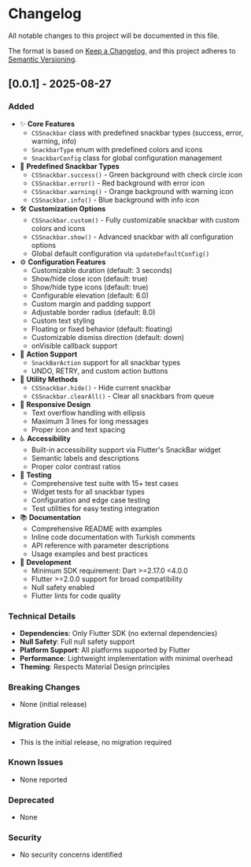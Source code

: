# Changelog

All notable changes to this project will be documented in this file.

The format is based on [Keep a Changelog](https://keepachangelog.com/en/1.0.0/),
and this project adheres to [Semantic Versioning](https://semver.org/spec/v2.0.0.html).

## [0.0.1] - 2025-08-27

### Added

- ✨ **Core Features**
  - `CSSnackbar` class with predefined snackbar types (success, error, warning, info)
  - `SnackbarType` enum with predefined colors and icons
  - `SnackbarConfig` class for global configuration management
- 🎨 **Predefined Snackbar Types**
  - `CSSnackbar.success()` - Green background with check circle icon
  - `CSSnackbar.error()` - Red background with error icon
  - `CSSnackbar.warning()` - Orange background with warning icon
  - `CSSnackbar.info()` - Blue background with info icon
- 🛠️ **Customization Options**
  - `CSSnackbar.custom()` - Fully customizable snackbar with custom colors and icons
  - `CSSnackbar.show()` - Advanced snackbar with all configuration options
  - Global default configuration via `updateDefaultConfig()`
- ⚙️ **Configuration Features**
  - Customizable duration (default: 3 seconds)
  - Show/hide close icon (default: true)
  - Show/hide type icons (default: true)
  - Configurable elevation (default: 6.0)
  - Custom margin and padding support
  - Adjustable border radius (default: 8.0)
  - Custom text styling
  - Floating or fixed behavior (default: floating)
  - Customizable dismiss direction (default: down)
  - onVisible callback support
- 🎯 **Action Support**
  - `SnackBarAction` support for all snackbar types
  - UNDO, RETRY, and custom action buttons
- 🔧 **Utility Methods**
  - `CSSnackbar.hide()` - Hide current snackbar
  - `CSSnackbar.clearAll()` - Clear all snackbars from queue
- 📱 **Responsive Design**
  - Text overflow handling with ellipsis
  - Maximum 3 lines for long messages
  - Proper icon and text spacing
- ♿ **Accessibility**
  - Built-in accessibility support via Flutter's SnackBar widget
  - Semantic labels and descriptions
  - Proper color contrast ratios
- 🧪 **Testing**
  - Comprehensive test suite with 15+ test cases
  - Widget tests for all snackbar types
  - Configuration and edge case testing
  - Test utilities for easy testing integration
- 📚 **Documentation**
  - Comprehensive README with examples
  - Inline code documentation with Turkish comments
  - API reference with parameter descriptions
  - Usage examples and best practices
- 🔧 **Development**
  - Minimum SDK requirement: Dart >=2.17.0 <4.0.0
  - Flutter >=2.0.0 support for broad compatibility
  - Null safety enabled
  - Flutter lints for code quality

### Technical Details

- **Dependencies**: Only Flutter SDK (no external dependencies)
- **Null Safety**: Full null safety support
- **Platform Support**: All platforms supported by Flutter
- **Performance**: Lightweight implementation with minimal overhead
- **Theming**: Respects Material Design principles

### Breaking Changes

- None (initial release)

### Migration Guide

- This is the initial release, no migration required

### Known Issues

- None reported

### Deprecated

- None

### Security

- No security concerns identified
